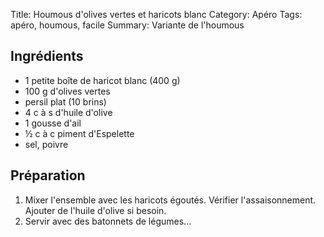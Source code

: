 Title: Houmous d'olives vertes et haricots blanc
Category: Apéro
Tags: apéro, houmous, facile
Summary: Variante de l'houmous

## Ingrédients
- 1 petite boîte de haricot blanc (400 g)
- 100 g d'olives vertes
- persil plat (10 brins)
- 4 c à s d'huile d'olive
- 1 gousse d'ail
- ½ c à c piment d'Espelette
- sel, poivre

## Préparation
1. Mixer l'ensemble avec les haricots égoutés. Vérifier l'assaisonnement. Ajouter de l'huile d'olive si besoin.
2. Servir avec des batonnets de légumes...